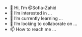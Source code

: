 - 👋 Hi, I’m @Sofia-Zahid
- 👀 I’m interested in ...
- 🌱 I’m currently learning ...
- 💞️ I’m looking to collaborate on ...
- 📫 How to reach me ...

<!---
Sofia-Zahid/Sofia-Zahid is a ✨ special ✨ repository because its `README.md` (this file) appears on your GitHub profile.
You can click the Preview link to take a look at your changes.
--->
